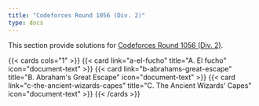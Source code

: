 ```yaml
---
title: "Codeforces Round 1056 (Div. 2)"
type: docs
---
```


This section provide solutions for [Codeforces Round 1056 (Div. 2)](https://codeforces.com/contest/2154).

{{< cards cols="1" >}}
  {{< card link="a-el-fucho" title="A. El fucho" icon="document-text" >}}
  {{< card link="b-abrahams-great-escape" title="B. Abraham's Great Escape" icon="document-text" >}}
  {{< card link="c-the-ancient-wizards-capes" title="C. The Ancient Wizards' Capes" icon="document-text" >}}
{{< /cards >}}


